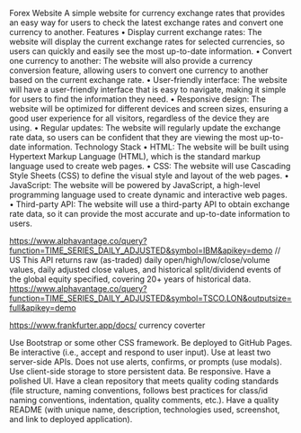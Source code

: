 Forex Website
A simple website for currency exchange rates that provides an easy way for users to check the latest exchange rates and convert one currency to another.
Features
•	Display current exchange rates: The website will display the current exchange rates for selected currencies, so users can quickly and easily see the most up-to-date information.
•	Convert one currency to another: The website will also provide a currency conversion feature, allowing users to convert one currency to another based on the current exchange rate.
•	User-friendly interface: The website will have a user-friendly interface that is easy to navigate, making it simple for users to find the information they need.
•	Responsive design: The website will be optimized for different devices and screen sizes, ensuring a good user experience for all visitors, regardless of the device they are using.
•	Regular updates: The website will regularly update the exchange rate data, so users can be confident that they are viewing the most up-to-date information.
Technology Stack
•	HTML: The website will be built using Hypertext Markup Language (HTML), which is the standard markup language used to create web pages.
•	CSS: The website will use Cascading Style Sheets (CSS) to define the visual style and layout of the web pages.
•	JavaScript: The website will be powered by JavaScript, a high-level programming language used to create dynamic and interactive web pages.
•	Third-party API: The website will use a third-party API to obtain exchange rate data, so it can provide the most accurate and up-to-date information to users.










https://www.alphavantage.co/query?function=TIME_SERIES_DAILY_ADJUSTED&symbol=IBM&apikey=demo // US This API returns raw (as-traded) daily open/high/low/close/volume values, daily adjusted close values, and historical split/dividend events of the global equity specified, covering 20+ years of historical data.
https://www.alphavantage.co/query?function=TIME_SERIES_DAILY_ADJUSTED&symbol=TSCO.LON&outputsize=full&apikey=demo

https://www.frankfurter.app/docs/
currency coverter


Use Bootstrap or some other CSS framework.
Be deployed to GitHub Pages.
Be interactive (i.e., accept and respond to user input).
Use at least two server-side APIs.
Does not use alerts, confirms, or prompts (use modals).
Use client-side storage to store persistent data.
Be responsive.
Have a polished UI.
Have a clean repository that meets quality coding standards (file structure, naming conventions, follows best practices for class/id naming conventions, indentation, quality comments, etc.).
Have a quality README (with unique name, description, technologies used, screenshot, and link to deployed application).

